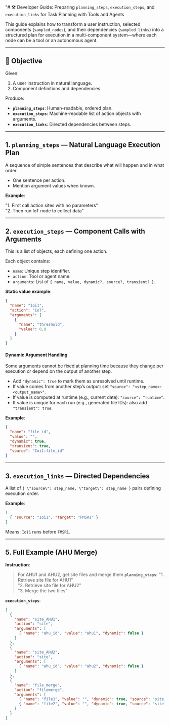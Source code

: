 "# 🛠 Developer Guide: Preparing `planning_steps`, `execution_steps`, and `execution_links` for Task Planning with Tools and Agents

This guide explains how to transform a user instruction, selected components (`sampled_nodes`), and their dependencies (`sampled_links`) into a structured plan for execution in a multi-component system—where each node can be a tool or an autonomous agent.

---
## 🎯 Objective
Given:  
1. A user instruction in natural language.  
2. Component definitions and dependencies.  

Produce:  
- **`planning_steps`**: Human-readable, ordered plan.  
- **`execution_steps`**: Machine-readable list of action objects with arguments.  
- **`execution_links`**: Directed dependencies between steps.

---

## 1. `planning_steps` — Natural Language Execution Plan

A sequence of simple sentences that describe what will happen and in what order.  
- One sentence per action.  
- Mention argument values when known.  

**Example**:

\"1. First call action sites with no parameters\"  
\"2. Then run IoT node to collect data\"

---

## 2. `execution_steps` — Component Calls with Arguments

This is a list of objects, each defining one action.  

Each object contains:  
- `name`: Unique step identifier.  
- `action`: Tool or agent name.  
- `arguments`: List of `{ name, value, dynamic?, source?, transient? }`.

**Static value example**:

```json
{
  "name": "Ioi1",
  "action": "IoT",
  "arguments": [
    {
      "name": "threshold",
      "value": 0.8
    }
  ]
}
```

#### Dynamic Argument Handling

Some arguments cannot be fixed at planning time because they change per execution or depend on the output of another step.  

- Add `"dynamic": true` to mark them as unresolved until runtime.  
- If value comes from another step’s output: set `"source": "<step_name>:<output_name>"`.  
- If value is computed at runtime (e.g., current date): `"source": "runtime"`.  
- If value is unique for each run (e.g., generated file IDs): also add `"transient": true`.

**Example**:
```json
{
  "name": "file_id",
  "value": "",
  "dynamic": true,
  "transient": true,
  "source": "Ioi1:file_id"
}
```

---

## 3. `execution_links` — Directed Dependencies

A list of `{ \"source\": step_name, \"target\": step_name }` pairs defining execution order.

**Example**:

```json
[
  { "source": "Ioi1", "target": "FMSR1" }
]
```
Means: `Ioi1` runs before `FMSR1`.

---

## 5. Full Example (AHU Merge)

**Instruction**:  
> For AHU1 and AHU2, get site files and merge them **`planning_steps`**: 
\"1. Retrieve site file for AHU1\"  
\"2. Retrieve site file for AHU2\"  
\"3. Merge the two files\"

**`execution_steps`**:
```json
[
  {
    "name": "site_AHU1",
    "action": "site",
    "arguments": [
      { "name": "ahu_id", "value": "ahu1", "dynamic": false }
    ]
  },
  {
    "name": "site_AHU2",
    "action": "site",
    "arguments": [
      { "name": "ahu_id", "value": "ahu2", "dynamic": false }
    ]
  },
  {
    "name": "file_merge",
    "action": "filemerge",
    "arguments": [
      { "name": "file1", "value": "", "dynamic": true, "source": "site_AHU1:file_id", "transient": true },
      { "name": "file2", "value": "", "dynamic": true, "source": "site_AHU2:file_id", "transient": true }
    ]
  }
]
